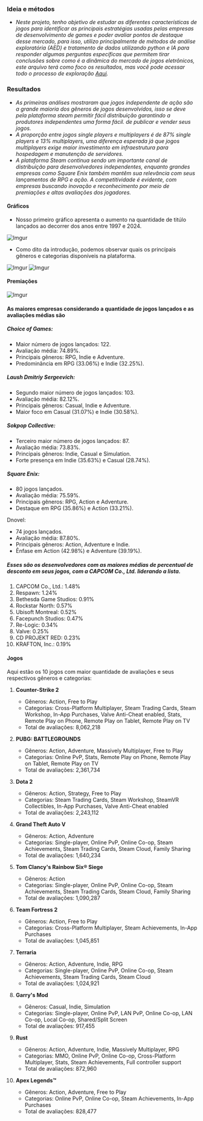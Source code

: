 ### Ideia e métodos
- *Neste projeto, tenho objetivo de estudar as diferentes características de jogos para identificar as principais estratégias usadas pelas empresas de desenvolvimento de games e poder avaliar pontos de destaque desse mercado, para isso, utilizo principalmente de métodos de análise exploratória (AED) e tratamento de dados utilizando python e IA para responder algumas perguntas específicas que permitem tirar conclusões sobre como é a dinâmica do mercado de jogos eletrônicos, este arquivo terá como foco os resultados, mas você pode acessar todo o processo de exploração [Aqui](https://github.com/NonakaVal/steam/blob/main/main.ipynb).*


### Resultados

- *As primeiras análises mostraram que jogos independente de ação são a grande maioria dos gêneros de jogos desenvolvidos, isso se deve pela plataforma steam permitir fácil distribuição garantindo a produtores independentes uma forma fácil. de publicar e vender seus jogos.*
- *A proporção entre jogos single players e multiplayers é de 87% single players e 13% multiplayers, uma diferença esperada já que jogos multiplayers exige maior investimento em infraestrutura para hospedagem e manutenção de servidores.*
- *A plataforma Steam continua sendo um importante canal de distribuição para desenvolvedores independentes, enquanto grandes empresas como Square Enix também mantêm sua relevância com seus lançamentos de RPG e ação. A competitividade é evidente, com empresas buscando inovação e reconhecimento por meio de premiações e altas avaliações dos jogadores.*



#### Gráficos 

- Nosso primeiro gráfico apresenta o aumento na quantidade de titúlo lançados ao decorrer dos anos entre 1997 e 2024.

![Imgur](https://i.imgur.com/Cxd0k8b.png)

- Como dito da introdução, podemos observar quais os princípais gêneros e categorias disponíveis na plataforma.

![Imgur](https://i.imgur.com/q1GWBKR.png)
![Imgur](https://i.imgur.com/WHRTBMH.png)

#### Premiações

![Imgur](https://i.imgur.com/I6gEAV9.png)

#### As maiores empresas considerando a quantidade de jogos lançados e as avaliações médias são

##### Choice of Games:
- Maior número de jogos lançados: 122.
- Avaliação média: 74.89%.
- Principais gêneros: RPG, Indie e Adventure.
- Predominância em RPG (33.06%) e Indie (32.25%).

##### Laush Dmitriy Sergeevich:
- Segundo maior número de jogos lançados: 103.
- Avaliação média: 82.12%.
- Principais gêneros: Casual, Indie e Adventure.
- Maior foco em Casual (31.07%) e Indie (30.58%).

##### Sokpop Collective:
- Terceiro maior número de jogos lançados: 87.
- Avaliação média: 73.83%.
- Principais gêneros: Indie, Casual e Simulation.
- Forte presença em Indie (35.63%) e Casual (28.74%).

##### Square Enix:
- 80 jogos lançados.
- Avaliação média: 75.59%.
- Principais gêneros: RPG, Action e Adventure.
- Destaque em RPG (35.86%) e Action (33.21%).

Dnovel:
- 74 jogos lançados.
- Avaliação média: 87.80%.
- Principais gêneros: Action, Adventure e Indie.
- Ênfase em Action (42.98%) e Adventure (39.19%).

##### Esses são os desenvolvedores com as maiores médias de percentual de desconto em seus jogos, com a CAPCOM Co., Ltd. liderando a lista.
1. CAPCOM Co., Ltd.: 1.48%
2. Respawn: 1.24%
3. Bethesda Game Studios: 0.91%
4. Rockstar North: 0.57%
5. Ubisoft Montreal: 0.52%
6. Facepunch Studios: 0.47%
7. Re-Logic: 0.34%
8. Valve: 0.25%
9. CD PROJEKT RED: 0.23%
10. KRAFTON, Inc.: 0.19%

#### Jogos

Aqui estão os 10 jogos com maior quantidade de avaliações e seus respectivos gêneros e categorias:
1. **Counter-Strike 2**
   - Gêneros: Action, Free to Play
   - Categorias: Cross-Platform Multiplayer, Steam Trading Cards, Steam Workshop, In-App Purchases, Valve Anti-Cheat enabled, Stats, Remote Play on Phone, Remote Play on Tablet, Remote Play on TV
   - Total de avaliações: 8,062,218

2. **PUBG: BATTLEGROUNDS**
   - Gêneros: Action, Adventure, Massively Multiplayer, Free to Play
   - Categorias: Online PvP, Stats, Remote Play on Phone, Remote Play on Tablet, Remote Play on TV
   - Total de avaliações: 2,361,734

3. **Dota 2**
   - Gêneros: Action, Strategy, Free to Play
   - Categorias: Steam Trading Cards, Steam Workshop, SteamVR Collectibles, In-App Purchases, Valve Anti-Cheat enabled
   - Total de avaliações: 2,243,112

4. **Grand Theft Auto V**
   - Gêneros: Action, Adventure
   - Categorias: Single-player, Online PvP, Online Co-op, Steam Achievements, Steam Trading Cards, Steam Cloud, Family Sharing
   - Total de avaliações: 1,640,234

5. **Tom Clancy's Rainbow Six® Siege**
   - Gêneros: Action
   - Categorias: Single-player, Online PvP, Online Co-op, Steam Achievements, Steam Trading Cards, Steam Cloud, Family Sharing
   - Total de avaliações: 1,090,287

6. **Team Fortress 2**
   - Gêneros: Action, Free to Play
   - Categorias: Cross-Platform Multiplayer, Steam Achievements, In-App Purchases
   - Total de avaliações: 1,045,851

7. **Terraria**
   - Gêneros: Action, Adventure, Indie, RPG
   - Categorias: Single-player, Online PvP, Online Co-op, Steam Achievements, Steam Trading Cards, Steam Cloud
   - Total de avaliações: 1,024,921

8. **Garry's Mod**
   - Gêneros: Casual, Indie, Simulation
   - Categorias: Single-player, Online PvP, LAN PvP, Online Co-op, LAN Co-op, Local Co-op, Shared/Split Screen
   - Total de avaliações: 917,455

9. **Rust**
   - Gêneros: Action, Adventure, Indie, Massively Multiplayer, RPG
   - Categorias: MMO, Online PvP, Online Co-op, Cross-Platform Multiplayer, Stats, Steam Achievements, Full controller support
   - Total de avaliações: 872,960

10. **Apex Legends™**
    - Gêneros: Action, Adventure, Free to Play
    - Categorias: Online PvP, Online Co-op, Steam Achievements, In-App Purchases
    - Total de avaliações: 828,477








